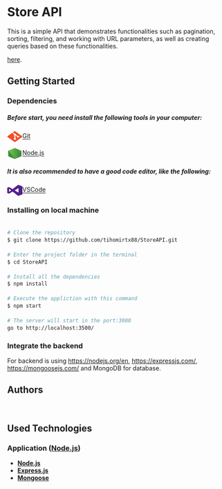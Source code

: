 # Store API
This is a simple API that demonstrates functionalities such as pagination, sorting, filtering, and working with URL parameters, as well as creating queries based on these functionalities.

[here](https://github.com/tihomirtx88/StoreAPI.git). 

## Getting Started

### Dependencies

##### Before start, you need install the following tools in your computer:

<img align="center" alt="GIT" height="25" width="35" src="https://raw.githubusercontent.com/devicons/devicon/master/icons/git/git-original.svg" style="max-width:100%;">[Git](https://git-scm.com)</img>

<img align="center" alt="NodeJS" height="25" width="35" src="https://raw.githubusercontent.com/devicons/devicon/master/icons/nodejs/nodejs-original.svg" style="max-width:100%;">[Node.js](https://nodejs.org/en/)</img>

##### It is also recommended to have a good code editor, like the following:

<img align="center" alt="VisualStudioCode" height="25" width="35" src="https://raw.githubusercontent.com/devicons/devicon/master/icons/visualstudio/visualstudio-plain.svg" style="max-width:100%;">[VSCode](https://code.visualstudio.com/)</img>

### Installing on local machine

```bash

# Clone the repository
$ git clone https://github.com/tihomirtx88/StoreAPI.git

# Enter the project folder in the terminal
$ cd StoreAPI

# Install all the dependencies
$ npm install

# Execute the appliction with this command
$ npm start

# The server will start in the port:3000
go to http://localhost:3500/

```


### Integrate the backend

For backend is using https://nodejs.org/en, https://expressjs.com/, https://mongoosejs.com/ and MongoDB for database.

## Authors

<a href="https://github.com/tihomirtx88">
 <img style="border-radius: 50%;" src="https://avatars.githubusercontent.com/u/88166066?v=4" width="100px;" alt=""/>
</a>

## Used Technologies
### **Application** ([Node.js](https://nodejs.org/en/))

-   **[Node.js](https://nodejs.org/en/)**
-   **[Express.js](https://expressjs.com/)**
-   **[Mongoose](https://mongoosejs.com/)**

